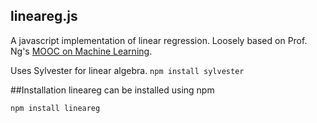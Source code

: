 ## lineareg.js

A javascript implementation of linear regression. Loosely based on Prof. Ng's [MOOC on Machine Learning](https://www.coursera.org/course/ml).

Uses Sylvester for linear algebra.
`npm install sylvester`

##Installation
lineareg can be installed using npm

`npm install lineareg`
    
    
